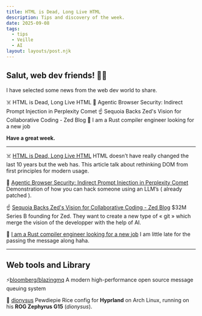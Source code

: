 ```yaml
---
title: HTML is Dead, Long Live HTML
description: Tips and discovery of the week.
date: 2025-09-08
tags:
  - tips
  - Veille
  - AI
layout: layouts/post.njk
---
```



## Salut, web dev friends! 🧑‍💻

I have selected some news  from the web dev world to share.

☠️ HTML is Dead, Long Live HTML
🤖 Agentic Browser Security: Indirect Prompt Injection in Perplexity Comet
☝️ Sequoia Backs Zed's Vision for Collaborative Coding - Zed Blog
📢 I am a Rust compiler engineer looking for a new job

**Have a great week.**

___

☠️ [HTML is Dead, Long Live HTML](https://acko.net/blog/html-is-dead-long-live-html/)
HTML doesn’t have really changed the last 10 years but the web has. This article talk about rethinking DOM from first principles for modern usage.

🤖 [Agentic Browser Security: Indirect Prompt Injection in Perplexity Comet](https://brave.com/blog/comet-prompt-injection/)
Demonstration of how you can hack someone using an LLM’s ( already patched ).

☝️ [Sequoia Backs Zed's Vision for Collaborative Coding - Zed Blog](https://zed.dev/blog/sequoia-backs-zed)
$32M Series B founding for Zed. They want to create a new type of « git » which merge the vision of the developper with the help of AI.

📢 [I am a Rust compiler engineer looking for a new job](https://nnethercote.github.io/2025/07/18/looking-for-a-new-job.html)
I am little late for the passing the message along haha.

___

## Web tools and Library

⚡️[bloomberg/blazingmq](https://github.com/bloomberg/blazingmq)
A modern high-performance open source message queuing system

🍷 [dionysus](https://github.com/pewdiepie-archdaemon/dionysus/tree/dionysus/dotfiles)
Pewdiepie Rice config for **Hyprland** on Arch Linux, running on his **ROG Zephyrus G15** (*dionysus*).
